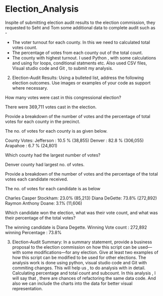 # Election_Analysis
Inspite of submitting election audit results to the election commission, they requested to Seht and Tom some additional data to complete audit such as - 
-  The voter turnout for each county. In this we need to calculated total votes count. 
- The percentage of votes from each county out of the total count.
- The county with highest turnout. 
I used Python , with some calculations and using for loops, conditional statments etc.  Also used CSV files, Visual studio code and Git , to submit my analysis. 

2. Election-Audit Results: Using a bulleted list, address the following election outcomes. Use images or examples of your code as support where necessary.

How many votes were cast in this congressional election?

There were 369,711 votes cast in the election. 

Provide a breakdown of the number of votes and the percentage of total votes for each county in the precinct.

The no. of votes for each county is as given below. 

County Votes:
Jefferson : 10.5 % (38,855)
Denver : 82.8 % (306,055)
Arapahoe : 6.7 % (24,801)

Which county had the largest number of votes?

Denver county had largest no. of votes. 

Provide a breakdown of the number of votes and the percentage of the total votes each candidate received.

The no. of votes for each candidate is as below 

Charles Casper Stockham: 23.0% (85,213)
Diana DeGette: 73.8% (272,892)
Raymon Anthony Doane: 3.1% (11,606)

Which candidate won the election, what was their vote count, and what was their percentage of the total votes?

The winning candidate is Diana Degette. 
Winning Vote count : 272,892
winning Percentage : 73.8%

3. Election-Audit Summary: In a summary statement, provide a business proposal to the election commission on how this script can be used—with some modifications—for any election. Give at least two examples of how this script can be modified to be used for other elections.
The analysis work is done using python, visual studio code and Git with commiting changes. 
This will help us , to do analysis with in detail. Calculating percentage and total count and subcount. 
In this analysis , I will say that , there are chances of refactoring the same data code. And also we can include the charts into the data for better visual representation.  
